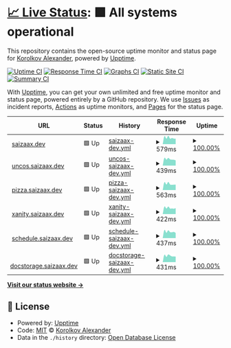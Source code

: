 # [📈 Live Status](https://saizaax.github.io/upptime): <!--live status--> **🟩 All systems operational**

This repository contains the open-source uptime monitor and status page for [Korolkov Alexander](saizaax.dev), powered by [Upptime](https://github.com/upptime/upptime).

[![Uptime CI](https://github.com/saizaax/upptime/workflows/Uptime%20CI/badge.svg)](https://github.com/saizaax/upptime/actions?query=workflow%3A%22Uptime+CI%22)
[![Response Time CI](https://github.com/saizaax/upptime/workflows/Response%20Time%20CI/badge.svg)](https://github.com/saizaax/upptime/actions?query=workflow%3A%22Response+Time+CI%22)
[![Graphs CI](https://github.com/saizaax/upptime/workflows/Graphs%20CI/badge.svg)](https://github.com/saizaax/upptime/actions?query=workflow%3A%22Graphs+CI%22)
[![Static Site CI](https://github.com/saizaax/upptime/workflows/Static%20Site%20CI/badge.svg)](https://github.com/saizaax/upptime/actions?query=workflow%3A%22Static+Site+CI%22)
[![Summary CI](https://github.com/saizaax/upptime/workflows/Summary%20CI/badge.svg)](https://github.com/saizaax/upptime/actions?query=workflow%3A%22Summary+CI%22)

With [Upptime](https://upptime.js.org), you can get your own unlimited and free uptime monitor and status page, powered entirely by a GitHub repository. We use [Issues](https://github.com/saizaax/upptime/issues) as incident reports, [Actions](https://github.com/saizaax/upptime/actions) as uptime monitors, and [Pages](https://saizaax.github.io/upptime) for the status page.

<!--start: status pages-->
<!-- This summary is generated by Upptime (https://github.com/upptime/upptime) -->
<!-- Do not edit this manually, your changes will be overwritten -->
<!-- prettier-ignore -->
| URL | Status | History | Response Time | Uptime |
| --- | ------ | ------- | ------------- | ------ |
| <img alt="" src="https://icons.duckduckgo.com/ip3/saizaax.dev.ico" height="13"> [saizaax.dev](https://saizaax.dev/) | 🟩 Up | [saizaax-dev.yml](https://github.com/saizaax/upptime/commits/HEAD/history/saizaax-dev.yml) | <details><summary><img alt="Response time graph" src="./graphs/saizaax-dev/response-time-week.png" height="20"> 579ms</summary><br><a href="https://saizaax.github.io/upptime/history/saizaax-dev"><img alt="Response time 869" src="https://img.shields.io/endpoint?url=https%3A%2F%2Fraw.githubusercontent.com%2Fsaizaax%2Fupptime%2FHEAD%2Fapi%2Fsaizaax-dev%2Fresponse-time.json"></a><br><a href="https://saizaax.github.io/upptime/history/saizaax-dev"><img alt="24-hour response time 496" src="https://img.shields.io/endpoint?url=https%3A%2F%2Fraw.githubusercontent.com%2Fsaizaax%2Fupptime%2FHEAD%2Fapi%2Fsaizaax-dev%2Fresponse-time-day.json"></a><br><a href="https://saizaax.github.io/upptime/history/saizaax-dev"><img alt="7-day response time 579" src="https://img.shields.io/endpoint?url=https%3A%2F%2Fraw.githubusercontent.com%2Fsaizaax%2Fupptime%2FHEAD%2Fapi%2Fsaizaax-dev%2Fresponse-time-week.json"></a><br><a href="https://saizaax.github.io/upptime/history/saizaax-dev"><img alt="30-day response time 630" src="https://img.shields.io/endpoint?url=https%3A%2F%2Fraw.githubusercontent.com%2Fsaizaax%2Fupptime%2FHEAD%2Fapi%2Fsaizaax-dev%2Fresponse-time-month.json"></a><br><a href="https://saizaax.github.io/upptime/history/saizaax-dev"><img alt="1-year response time 869" src="https://img.shields.io/endpoint?url=https%3A%2F%2Fraw.githubusercontent.com%2Fsaizaax%2Fupptime%2FHEAD%2Fapi%2Fsaizaax-dev%2Fresponse-time-year.json"></a></details> | <details><summary><a href="https://saizaax.github.io/upptime/history/saizaax-dev">100.00%</a></summary><a href="https://saizaax.github.io/upptime/history/saizaax-dev"><img alt="All-time uptime 100.00%" src="https://img.shields.io/endpoint?url=https%3A%2F%2Fraw.githubusercontent.com%2Fsaizaax%2Fupptime%2FHEAD%2Fapi%2Fsaizaax-dev%2Fuptime.json"></a><br><a href="https://saizaax.github.io/upptime/history/saizaax-dev"><img alt="24-hour uptime 100.00%" src="https://img.shields.io/endpoint?url=https%3A%2F%2Fraw.githubusercontent.com%2Fsaizaax%2Fupptime%2FHEAD%2Fapi%2Fsaizaax-dev%2Fuptime-day.json"></a><br><a href="https://saizaax.github.io/upptime/history/saizaax-dev"><img alt="7-day uptime 100.00%" src="https://img.shields.io/endpoint?url=https%3A%2F%2Fraw.githubusercontent.com%2Fsaizaax%2Fupptime%2FHEAD%2Fapi%2Fsaizaax-dev%2Fuptime-week.json"></a><br><a href="https://saizaax.github.io/upptime/history/saizaax-dev"><img alt="30-day uptime 100.00%" src="https://img.shields.io/endpoint?url=https%3A%2F%2Fraw.githubusercontent.com%2Fsaizaax%2Fupptime%2FHEAD%2Fapi%2Fsaizaax-dev%2Fuptime-month.json"></a><br><a href="https://saizaax.github.io/upptime/history/saizaax-dev"><img alt="1-year uptime 100.00%" src="https://img.shields.io/endpoint?url=https%3A%2F%2Fraw.githubusercontent.com%2Fsaizaax%2Fupptime%2FHEAD%2Fapi%2Fsaizaax-dev%2Fuptime-year.json"></a></details>
| <img alt="" src="https://icons.duckduckgo.com/ip3/uncos.saizaax.dev.ico" height="13"> [uncos.saizaax.dev](https://uncos.saizaax.dev/) | 🟩 Up | [uncos-saizaax-dev.yml](https://github.com/saizaax/upptime/commits/HEAD/history/uncos-saizaax-dev.yml) | <details><summary><img alt="Response time graph" src="./graphs/uncos-saizaax-dev/response-time-week.png" height="20"> 439ms</summary><br><a href="https://saizaax.github.io/upptime/history/uncos-saizaax-dev"><img alt="Response time 793" src="https://img.shields.io/endpoint?url=https%3A%2F%2Fraw.githubusercontent.com%2Fsaizaax%2Fupptime%2FHEAD%2Fapi%2Funcos-saizaax-dev%2Fresponse-time.json"></a><br><a href="https://saizaax.github.io/upptime/history/uncos-saizaax-dev"><img alt="24-hour response time 357" src="https://img.shields.io/endpoint?url=https%3A%2F%2Fraw.githubusercontent.com%2Fsaizaax%2Fupptime%2FHEAD%2Fapi%2Funcos-saizaax-dev%2Fresponse-time-day.json"></a><br><a href="https://saizaax.github.io/upptime/history/uncos-saizaax-dev"><img alt="7-day response time 439" src="https://img.shields.io/endpoint?url=https%3A%2F%2Fraw.githubusercontent.com%2Fsaizaax%2Fupptime%2FHEAD%2Fapi%2Funcos-saizaax-dev%2Fresponse-time-week.json"></a><br><a href="https://saizaax.github.io/upptime/history/uncos-saizaax-dev"><img alt="30-day response time 486" src="https://img.shields.io/endpoint?url=https%3A%2F%2Fraw.githubusercontent.com%2Fsaizaax%2Fupptime%2FHEAD%2Fapi%2Funcos-saizaax-dev%2Fresponse-time-month.json"></a><br><a href="https://saizaax.github.io/upptime/history/uncos-saizaax-dev"><img alt="1-year response time 793" src="https://img.shields.io/endpoint?url=https%3A%2F%2Fraw.githubusercontent.com%2Fsaizaax%2Fupptime%2FHEAD%2Fapi%2Funcos-saizaax-dev%2Fresponse-time-year.json"></a></details> | <details><summary><a href="https://saizaax.github.io/upptime/history/uncos-saizaax-dev">100.00%</a></summary><a href="https://saizaax.github.io/upptime/history/uncos-saizaax-dev"><img alt="All-time uptime 100.00%" src="https://img.shields.io/endpoint?url=https%3A%2F%2Fraw.githubusercontent.com%2Fsaizaax%2Fupptime%2FHEAD%2Fapi%2Funcos-saizaax-dev%2Fuptime.json"></a><br><a href="https://saizaax.github.io/upptime/history/uncos-saizaax-dev"><img alt="24-hour uptime 100.00%" src="https://img.shields.io/endpoint?url=https%3A%2F%2Fraw.githubusercontent.com%2Fsaizaax%2Fupptime%2FHEAD%2Fapi%2Funcos-saizaax-dev%2Fuptime-day.json"></a><br><a href="https://saizaax.github.io/upptime/history/uncos-saizaax-dev"><img alt="7-day uptime 100.00%" src="https://img.shields.io/endpoint?url=https%3A%2F%2Fraw.githubusercontent.com%2Fsaizaax%2Fupptime%2FHEAD%2Fapi%2Funcos-saizaax-dev%2Fuptime-week.json"></a><br><a href="https://saizaax.github.io/upptime/history/uncos-saizaax-dev"><img alt="30-day uptime 100.00%" src="https://img.shields.io/endpoint?url=https%3A%2F%2Fraw.githubusercontent.com%2Fsaizaax%2Fupptime%2FHEAD%2Fapi%2Funcos-saizaax-dev%2Fuptime-month.json"></a><br><a href="https://saizaax.github.io/upptime/history/uncos-saizaax-dev"><img alt="1-year uptime 100.00%" src="https://img.shields.io/endpoint?url=https%3A%2F%2Fraw.githubusercontent.com%2Fsaizaax%2Fupptime%2FHEAD%2Fapi%2Funcos-saizaax-dev%2Fuptime-year.json"></a></details>
| <img alt="" src="https://icons.duckduckgo.com/ip3/pizza.saizaax.dev.ico" height="13"> [pizza.saizaax.dev](https://pizza.saizaax.dev/) | 🟩 Up | [pizza-saizaax-dev.yml](https://github.com/saizaax/upptime/commits/HEAD/history/pizza-saizaax-dev.yml) | <details><summary><img alt="Response time graph" src="./graphs/pizza-saizaax-dev/response-time-week.png" height="20"> 563ms</summary><br><a href="https://saizaax.github.io/upptime/history/pizza-saizaax-dev"><img alt="Response time 746" src="https://img.shields.io/endpoint?url=https%3A%2F%2Fraw.githubusercontent.com%2Fsaizaax%2Fupptime%2FHEAD%2Fapi%2Fpizza-saizaax-dev%2Fresponse-time.json"></a><br><a href="https://saizaax.github.io/upptime/history/pizza-saizaax-dev"><img alt="24-hour response time 494" src="https://img.shields.io/endpoint?url=https%3A%2F%2Fraw.githubusercontent.com%2Fsaizaax%2Fupptime%2FHEAD%2Fapi%2Fpizza-saizaax-dev%2Fresponse-time-day.json"></a><br><a href="https://saizaax.github.io/upptime/history/pizza-saizaax-dev"><img alt="7-day response time 563" src="https://img.shields.io/endpoint?url=https%3A%2F%2Fraw.githubusercontent.com%2Fsaizaax%2Fupptime%2FHEAD%2Fapi%2Fpizza-saizaax-dev%2Fresponse-time-week.json"></a><br><a href="https://saizaax.github.io/upptime/history/pizza-saizaax-dev"><img alt="30-day response time 600" src="https://img.shields.io/endpoint?url=https%3A%2F%2Fraw.githubusercontent.com%2Fsaizaax%2Fupptime%2FHEAD%2Fapi%2Fpizza-saizaax-dev%2Fresponse-time-month.json"></a><br><a href="https://saizaax.github.io/upptime/history/pizza-saizaax-dev"><img alt="1-year response time 746" src="https://img.shields.io/endpoint?url=https%3A%2F%2Fraw.githubusercontent.com%2Fsaizaax%2Fupptime%2FHEAD%2Fapi%2Fpizza-saizaax-dev%2Fresponse-time-year.json"></a></details> | <details><summary><a href="https://saizaax.github.io/upptime/history/pizza-saizaax-dev">100.00%</a></summary><a href="https://saizaax.github.io/upptime/history/pizza-saizaax-dev"><img alt="All-time uptime 99.98%" src="https://img.shields.io/endpoint?url=https%3A%2F%2Fraw.githubusercontent.com%2Fsaizaax%2Fupptime%2FHEAD%2Fapi%2Fpizza-saizaax-dev%2Fuptime.json"></a><br><a href="https://saizaax.github.io/upptime/history/pizza-saizaax-dev"><img alt="24-hour uptime 100.00%" src="https://img.shields.io/endpoint?url=https%3A%2F%2Fraw.githubusercontent.com%2Fsaizaax%2Fupptime%2FHEAD%2Fapi%2Fpizza-saizaax-dev%2Fuptime-day.json"></a><br><a href="https://saizaax.github.io/upptime/history/pizza-saizaax-dev"><img alt="7-day uptime 100.00%" src="https://img.shields.io/endpoint?url=https%3A%2F%2Fraw.githubusercontent.com%2Fsaizaax%2Fupptime%2FHEAD%2Fapi%2Fpizza-saizaax-dev%2Fuptime-week.json"></a><br><a href="https://saizaax.github.io/upptime/history/pizza-saizaax-dev"><img alt="30-day uptime 99.95%" src="https://img.shields.io/endpoint?url=https%3A%2F%2Fraw.githubusercontent.com%2Fsaizaax%2Fupptime%2FHEAD%2Fapi%2Fpizza-saizaax-dev%2Fuptime-month.json"></a><br><a href="https://saizaax.github.io/upptime/history/pizza-saizaax-dev"><img alt="1-year uptime 99.98%" src="https://img.shields.io/endpoint?url=https%3A%2F%2Fraw.githubusercontent.com%2Fsaizaax%2Fupptime%2FHEAD%2Fapi%2Fpizza-saizaax-dev%2Fuptime-year.json"></a></details>
| <img alt="" src="https://icons.duckduckgo.com/ip3/xanity.saizaax.dev.ico" height="13"> [xanity.saizaax.dev](https://xanity.saizaax.dev/) | 🟩 Up | [xanity-saizaax-dev.yml](https://github.com/saizaax/upptime/commits/HEAD/history/xanity-saizaax-dev.yml) | <details><summary><img alt="Response time graph" src="./graphs/xanity-saizaax-dev/response-time-week.png" height="20"> 422ms</summary><br><a href="https://saizaax.github.io/upptime/history/xanity-saizaax-dev"><img alt="Response time 519" src="https://img.shields.io/endpoint?url=https%3A%2F%2Fraw.githubusercontent.com%2Fsaizaax%2Fupptime%2FHEAD%2Fapi%2Fxanity-saizaax-dev%2Fresponse-time.json"></a><br><a href="https://saizaax.github.io/upptime/history/xanity-saizaax-dev"><img alt="24-hour response time 407" src="https://img.shields.io/endpoint?url=https%3A%2F%2Fraw.githubusercontent.com%2Fsaizaax%2Fupptime%2FHEAD%2Fapi%2Fxanity-saizaax-dev%2Fresponse-time-day.json"></a><br><a href="https://saizaax.github.io/upptime/history/xanity-saizaax-dev"><img alt="7-day response time 422" src="https://img.shields.io/endpoint?url=https%3A%2F%2Fraw.githubusercontent.com%2Fsaizaax%2Fupptime%2FHEAD%2Fapi%2Fxanity-saizaax-dev%2Fresponse-time-week.json"></a><br><a href="https://saizaax.github.io/upptime/history/xanity-saizaax-dev"><img alt="30-day response time 472" src="https://img.shields.io/endpoint?url=https%3A%2F%2Fraw.githubusercontent.com%2Fsaizaax%2Fupptime%2FHEAD%2Fapi%2Fxanity-saizaax-dev%2Fresponse-time-month.json"></a><br><a href="https://saizaax.github.io/upptime/history/xanity-saizaax-dev"><img alt="1-year response time 519" src="https://img.shields.io/endpoint?url=https%3A%2F%2Fraw.githubusercontent.com%2Fsaizaax%2Fupptime%2FHEAD%2Fapi%2Fxanity-saizaax-dev%2Fresponse-time-year.json"></a></details> | <details><summary><a href="https://saizaax.github.io/upptime/history/xanity-saizaax-dev">100.00%</a></summary><a href="https://saizaax.github.io/upptime/history/xanity-saizaax-dev"><img alt="All-time uptime 99.98%" src="https://img.shields.io/endpoint?url=https%3A%2F%2Fraw.githubusercontent.com%2Fsaizaax%2Fupptime%2FHEAD%2Fapi%2Fxanity-saizaax-dev%2Fuptime.json"></a><br><a href="https://saizaax.github.io/upptime/history/xanity-saizaax-dev"><img alt="24-hour uptime 100.00%" src="https://img.shields.io/endpoint?url=https%3A%2F%2Fraw.githubusercontent.com%2Fsaizaax%2Fupptime%2FHEAD%2Fapi%2Fxanity-saizaax-dev%2Fuptime-day.json"></a><br><a href="https://saizaax.github.io/upptime/history/xanity-saizaax-dev"><img alt="7-day uptime 100.00%" src="https://img.shields.io/endpoint?url=https%3A%2F%2Fraw.githubusercontent.com%2Fsaizaax%2Fupptime%2FHEAD%2Fapi%2Fxanity-saizaax-dev%2Fuptime-week.json"></a><br><a href="https://saizaax.github.io/upptime/history/xanity-saizaax-dev"><img alt="30-day uptime 99.96%" src="https://img.shields.io/endpoint?url=https%3A%2F%2Fraw.githubusercontent.com%2Fsaizaax%2Fupptime%2FHEAD%2Fapi%2Fxanity-saizaax-dev%2Fuptime-month.json"></a><br><a href="https://saizaax.github.io/upptime/history/xanity-saizaax-dev"><img alt="1-year uptime 99.98%" src="https://img.shields.io/endpoint?url=https%3A%2F%2Fraw.githubusercontent.com%2Fsaizaax%2Fupptime%2FHEAD%2Fapi%2Fxanity-saizaax-dev%2Fuptime-year.json"></a></details>
| <img alt="" src="https://icons.duckduckgo.com/ip3/schedule.saizaax.dev.ico" height="13"> [schedule.saizaax.dev](https://schedule.saizaax.dev/) | 🟩 Up | [schedule-saizaax-dev.yml](https://github.com/saizaax/upptime/commits/HEAD/history/schedule-saizaax-dev.yml) | <details><summary><img alt="Response time graph" src="./graphs/schedule-saizaax-dev/response-time-week.png" height="20"> 437ms</summary><br><a href="https://saizaax.github.io/upptime/history/schedule-saizaax-dev"><img alt="Response time 528" src="https://img.shields.io/endpoint?url=https%3A%2F%2Fraw.githubusercontent.com%2Fsaizaax%2Fupptime%2FHEAD%2Fapi%2Fschedule-saizaax-dev%2Fresponse-time.json"></a><br><a href="https://saizaax.github.io/upptime/history/schedule-saizaax-dev"><img alt="24-hour response time 353" src="https://img.shields.io/endpoint?url=https%3A%2F%2Fraw.githubusercontent.com%2Fsaizaax%2Fupptime%2FHEAD%2Fapi%2Fschedule-saizaax-dev%2Fresponse-time-day.json"></a><br><a href="https://saizaax.github.io/upptime/history/schedule-saizaax-dev"><img alt="7-day response time 437" src="https://img.shields.io/endpoint?url=https%3A%2F%2Fraw.githubusercontent.com%2Fsaizaax%2Fupptime%2FHEAD%2Fapi%2Fschedule-saizaax-dev%2Fresponse-time-week.json"></a><br><a href="https://saizaax.github.io/upptime/history/schedule-saizaax-dev"><img alt="30-day response time 481" src="https://img.shields.io/endpoint?url=https%3A%2F%2Fraw.githubusercontent.com%2Fsaizaax%2Fupptime%2FHEAD%2Fapi%2Fschedule-saizaax-dev%2Fresponse-time-month.json"></a><br><a href="https://saizaax.github.io/upptime/history/schedule-saizaax-dev"><img alt="1-year response time 528" src="https://img.shields.io/endpoint?url=https%3A%2F%2Fraw.githubusercontent.com%2Fsaizaax%2Fupptime%2FHEAD%2Fapi%2Fschedule-saizaax-dev%2Fresponse-time-year.json"></a></details> | <details><summary><a href="https://saizaax.github.io/upptime/history/schedule-saizaax-dev">100.00%</a></summary><a href="https://saizaax.github.io/upptime/history/schedule-saizaax-dev"><img alt="All-time uptime 100.00%" src="https://img.shields.io/endpoint?url=https%3A%2F%2Fraw.githubusercontent.com%2Fsaizaax%2Fupptime%2FHEAD%2Fapi%2Fschedule-saizaax-dev%2Fuptime.json"></a><br><a href="https://saizaax.github.io/upptime/history/schedule-saizaax-dev"><img alt="24-hour uptime 100.00%" src="https://img.shields.io/endpoint?url=https%3A%2F%2Fraw.githubusercontent.com%2Fsaizaax%2Fupptime%2FHEAD%2Fapi%2Fschedule-saizaax-dev%2Fuptime-day.json"></a><br><a href="https://saizaax.github.io/upptime/history/schedule-saizaax-dev"><img alt="7-day uptime 100.00%" src="https://img.shields.io/endpoint?url=https%3A%2F%2Fraw.githubusercontent.com%2Fsaizaax%2Fupptime%2FHEAD%2Fapi%2Fschedule-saizaax-dev%2Fuptime-week.json"></a><br><a href="https://saizaax.github.io/upptime/history/schedule-saizaax-dev"><img alt="30-day uptime 100.00%" src="https://img.shields.io/endpoint?url=https%3A%2F%2Fraw.githubusercontent.com%2Fsaizaax%2Fupptime%2FHEAD%2Fapi%2Fschedule-saizaax-dev%2Fuptime-month.json"></a><br><a href="https://saizaax.github.io/upptime/history/schedule-saizaax-dev"><img alt="1-year uptime 100.00%" src="https://img.shields.io/endpoint?url=https%3A%2F%2Fraw.githubusercontent.com%2Fsaizaax%2Fupptime%2FHEAD%2Fapi%2Fschedule-saizaax-dev%2Fuptime-year.json"></a></details>
| <img alt="" src="https://icons.duckduckgo.com/ip3/docstorage.saizaax.dev.ico" height="13"> [docstorage.saizaax.dev](https://docstorage.saizaax.dev/) | 🟩 Up | [docstorage-saizaax-dev.yml](https://github.com/saizaax/upptime/commits/HEAD/history/docstorage-saizaax-dev.yml) | <details><summary><img alt="Response time graph" src="./graphs/docstorage-saizaax-dev/response-time-week.png" height="20"> 431ms</summary><br><a href="https://saizaax.github.io/upptime/history/docstorage-saizaax-dev"><img alt="Response time 555" src="https://img.shields.io/endpoint?url=https%3A%2F%2Fraw.githubusercontent.com%2Fsaizaax%2Fupptime%2FHEAD%2Fapi%2Fdocstorage-saizaax-dev%2Fresponse-time.json"></a><br><a href="https://saizaax.github.io/upptime/history/docstorage-saizaax-dev"><img alt="24-hour response time 378" src="https://img.shields.io/endpoint?url=https%3A%2F%2Fraw.githubusercontent.com%2Fsaizaax%2Fupptime%2FHEAD%2Fapi%2Fdocstorage-saizaax-dev%2Fresponse-time-day.json"></a><br><a href="https://saizaax.github.io/upptime/history/docstorage-saizaax-dev"><img alt="7-day response time 431" src="https://img.shields.io/endpoint?url=https%3A%2F%2Fraw.githubusercontent.com%2Fsaizaax%2Fupptime%2FHEAD%2Fapi%2Fdocstorage-saizaax-dev%2Fresponse-time-week.json"></a><br><a href="https://saizaax.github.io/upptime/history/docstorage-saizaax-dev"><img alt="30-day response time 474" src="https://img.shields.io/endpoint?url=https%3A%2F%2Fraw.githubusercontent.com%2Fsaizaax%2Fupptime%2FHEAD%2Fapi%2Fdocstorage-saizaax-dev%2Fresponse-time-month.json"></a><br><a href="https://saizaax.github.io/upptime/history/docstorage-saizaax-dev"><img alt="1-year response time 555" src="https://img.shields.io/endpoint?url=https%3A%2F%2Fraw.githubusercontent.com%2Fsaizaax%2Fupptime%2FHEAD%2Fapi%2Fdocstorage-saizaax-dev%2Fresponse-time-year.json"></a></details> | <details><summary><a href="https://saizaax.github.io/upptime/history/docstorage-saizaax-dev">100.00%</a></summary><a href="https://saizaax.github.io/upptime/history/docstorage-saizaax-dev"><img alt="All-time uptime 100.00%" src="https://img.shields.io/endpoint?url=https%3A%2F%2Fraw.githubusercontent.com%2Fsaizaax%2Fupptime%2FHEAD%2Fapi%2Fdocstorage-saizaax-dev%2Fuptime.json"></a><br><a href="https://saizaax.github.io/upptime/history/docstorage-saizaax-dev"><img alt="24-hour uptime 100.00%" src="https://img.shields.io/endpoint?url=https%3A%2F%2Fraw.githubusercontent.com%2Fsaizaax%2Fupptime%2FHEAD%2Fapi%2Fdocstorage-saizaax-dev%2Fuptime-day.json"></a><br><a href="https://saizaax.github.io/upptime/history/docstorage-saizaax-dev"><img alt="7-day uptime 100.00%" src="https://img.shields.io/endpoint?url=https%3A%2F%2Fraw.githubusercontent.com%2Fsaizaax%2Fupptime%2FHEAD%2Fapi%2Fdocstorage-saizaax-dev%2Fuptime-week.json"></a><br><a href="https://saizaax.github.io/upptime/history/docstorage-saizaax-dev"><img alt="30-day uptime 100.00%" src="https://img.shields.io/endpoint?url=https%3A%2F%2Fraw.githubusercontent.com%2Fsaizaax%2Fupptime%2FHEAD%2Fapi%2Fdocstorage-saizaax-dev%2Fuptime-month.json"></a><br><a href="https://saizaax.github.io/upptime/history/docstorage-saizaax-dev"><img alt="1-year uptime 100.00%" src="https://img.shields.io/endpoint?url=https%3A%2F%2Fraw.githubusercontent.com%2Fsaizaax%2Fupptime%2FHEAD%2Fapi%2Fdocstorage-saizaax-dev%2Fuptime-year.json"></a></details>

<!--end: status pages-->

[**Visit our status website →**](https://saizaax.github.io/upptime)

## 📄 License

- Powered by: [Upptime](https://github.com/upptime/upptime)
- Code: [MIT](./LICENSE) © [Korolkov Alexander](saizaax.dev)
- Data in the `./history` directory: [Open Database License](https://opendatacommons.org/licenses/odbl/1-0/)
